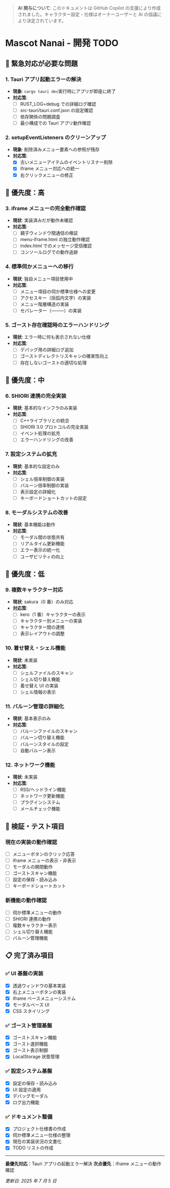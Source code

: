 > **AI 関与について**: このドキュメントは GitHub
> Copilot の支援により作成されました。キャラクター設定・仕様はオーナーユーザーと AI の協議により決定されています。

# Mascot Nanai - 開発 TODO

## 🚨 緊急対応が必要な問題

### 1. Tauri アプリ起動エラーの解決

- **現象**: `cargo tauri dev`実行時にアプリが即座に終了
- **対応策**:
  - [ ] RUST_LOG=debug での詳細ログ確認
  - [ ] src-tauri/tauri.conf.json の設定確認
  - [ ] 依存関係の問題調査
  - [ ] 最小構成での Tauri アプリ動作確認

### 2. setupEventListeners のクリーンアップ

- **現象**: 削除済みメニュー要素への参照が残存
- **対応策**:
  - [x] 古いメニューアイテムのイベントリスナー削除
  - [x] iframe メニュー対応への統一
  - [x] 右クリックメニューの修正

## 🎯 優先度：高

### 3. iframe メニューの完全動作確認

- **現状**: 実装済みだが動作未確認
- **対応策**:
  - [ ] 親子ウィンドウ間通信の検証
  - [ ] menu-iframe.html の独立動作確認
  - [ ] index.html でのメッセージ受信確認
  - [ ] コンソールログでの動作追跡

### 4. 標準伺かメニューへの移行

- **現状**: 独自メニュー項目使用中
- **対応策**:
  - [ ] メニュー項目の伺か標準仕様への変更
  - [ ] アクセスキー（括弧内文字）の実装
  - [ ] メニュー階層構造の実装
  - [ ] セパレーター（────）の実装

### 5. ゴースト存在確認時のエラーハンドリング

- **現状**: エラー時に何も表示されない仕様
- **対応策**:
  - [ ] デバッグ用の詳細ログ追加
  - [ ] ゴーストディレクトリスキャンの確実性向上
  - [ ] 存在しないゴーストの適切な処理

## 🔧 優先度：中

### 6. SHIORI 連携の完全実装

- **現状**: 基本的なインフラのみ実装
- **対応策**:
  - [ ] C++ライブラリとの統合
  - [ ] SHIORI 3.0 プロトコルの完全実装
  - [ ] イベント処理の拡充
  - [ ] エラーハンドリングの改善

### 7. 設定システムの拡充

- **現状**: 基本的な設定のみ
- **対応策**:
  - [ ] シェル倍率制御の実装
  - [ ] バルーン倍率制御の実装
  - [ ] 表示設定の詳細化
  - [ ] キーボードショートカットの設定

### 8. モーダルシステムの改善

- **現状**: 基本機能は動作
- **対応策**:
  - [ ] モーダル間の状態共有
  - [ ] リアルタイム更新機能
  - [ ] エラー表示の統一化
  - [ ] ユーザビリティの向上

## 🎨 優先度：低

### 9. 複数キャラクター対応

- **現状**: sakura（0 番）のみ対応
- **対応策**:
  - [ ] kero（1 番）キャラクターの表示
  - [ ] キャラクター別メニューの実装
  - [ ] キャラクター間の連携
  - [ ] 表示レイアウトの調整

### 10. 着せ替え・シェル機能

- **現状**: 未実装
- **対応策**:
  - [ ] シェルファイルのスキャン
  - [ ] シェル切り替え機能
  - [ ] 着せ替え UI の実装
  - [ ] シェル情報の表示

### 11. バルーン管理の詳細化

- **現状**: 基本表示のみ
- **対応策**:
  - [ ] バルーンファイルのスキャン
  - [ ] バルーン切り替え機能
  - [ ] バルーンスタイルの設定
  - [ ] 自動バルーン表示

### 12. ネットワーク機能

- **現状**: 未実装
- **対応策**:
  - [ ] RSS/ヘッドライン機能
  - [ ] ネットワーク更新機能
  - [ ] プラグインシステム
  - [ ] メールチェック機能

## 🧪 検証・テスト項目

### 現在の実装の動作確認

- [ ] メニューボタンのクリック応答
- [ ] iframe メニューの表示・非表示
- [ ] モーダルの開閉動作
- [ ] ゴーストスキャン機能
- [ ] 設定の保存・読み込み
- [ ] キーボードショートカット

### 新機能の動作確認

- [ ] 伺か標準メニューの動作
- [ ] SHIORI 連携の動作
- [ ] 複数キャラクター表示
- [ ] シェル切り替え機能
- [ ] バルーン管理機能

## 📋 完了済み項目

### ✅ UI 基盤の実装

- [x] 透過ウィンドウの基本実装
- [x] 右上メニューボタンの実装
- [x] iframe ベースメニューシステム
- [x] モーダルベース UI
- [x] CSS スタイリング

### ✅ ゴースト管理基盤

- [x] ゴーストスキャン機能
- [x] ゴースト選択機能
- [x] ゴースト表示制御
- [x] LocalStorage 状態管理

### ✅ 設定システム基盤

- [x] 設定の保存・読み込み
- [x] UI 設定の適用
- [x] デバッグモーダル
- [x] ログ出力機能

### ✅ ドキュメント整備

- [x] プロジェクト仕様書の作成
- [x] 伺か標準メニュー仕様の整理
- [x] 現在の実装状況の文書化
- [x] TODO リストの作成

---

**最優先対応**：Tauri アプリの起動エラー解決
**次点優先**：iframe メニューの動作確認

_更新日: 2025 年 7 月 5 日_
